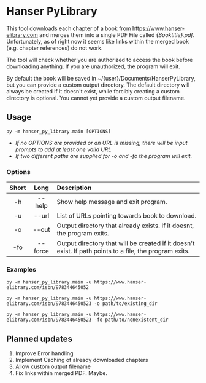 # Hanser PyLibrary

This tool downloads each chapter of a book from https://www.hanser-elibrary.com
and merges them into a single PDF File called *{Booktitle}.pdf*. Unfortunately,
as of right now it seems like links within the merged book (e.g. chapter 
references) do not work.

The tool will check whether you are authorized to access the book before
downloading anything. If you are unauthorized, the program will exit.

By default the book will be saved in ~/{user}/Documents/HanserPyLibrary, but
you can provide a custom output directory. The default directory will always
be created if it doesn't exist, while forcibly creating a custom directory is
optional. You cannot yet provide a custom output filename.

## Usage
`py -m hanser_py_library.main [OPTIONS]`

*  *If no OPTIONS are provided or an URL is missing, there will be input 
    prompts to add at least one valid URL*
*  *If two different paths are supplied for -o and -fo the program will exit.*

### Options
| **Short** | **Long** | **Description** |
| :-: | :-: | :-- |
| -h | --help | Show help message and exit program. |
| -u | --url | List of URLs pointing towards book to download. |
| -o | --out | Output directory that already exists. If it doesnt, the program exits. |
| -fo | --force | Output directory that will be created if it doesn't exist. If path points to a file, the program exits. |

### Examples
`py -m hanser_py_library.main -u https://www.hanser-elibrary.com/isbn/978344645052`

`py -m hanser_py_library.main -u https://www.hanser-elibrary.com/isbn/9783446450523 -o path/to/existing_dir`

`py -m hanser_py_library.main -u https://www.hanser-elibrary.com/isbn/9783446450523 -fo path/to/nonexistent_dir`

## Planned updates
1.  Improve Error handling
2.  Implement Caching of already downloaded chapters
3.  Allow custom output filename
4.  Fix links within merged PDF. Maybe.

